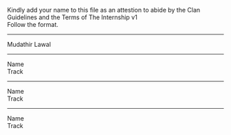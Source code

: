 Kindly add your name to this file as an attestion to abide by the Clan Guidelines and the Terms of The Internship v1
<br/> Follow the format.<br/> 
___
Mudathir Lawal <br/>
___
Name <br/>
Track
___
Name <br/>
Track
___
Name <br/>
Track
